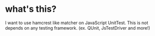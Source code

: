 # what's this?

I want to use hamcrest like matcher on JavaScript UnitTest.
This is not depends on any testing framework.
(ex. QUnit, JsTestDriver and more!)